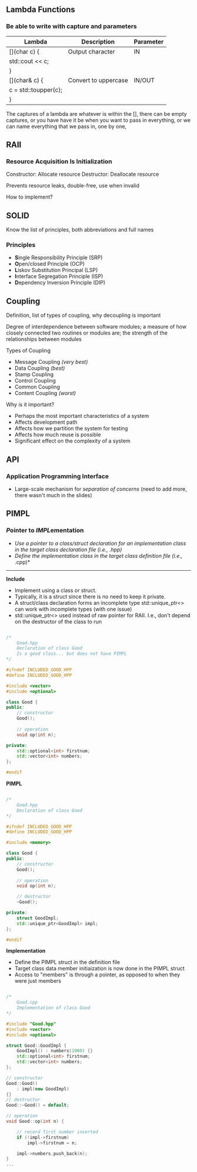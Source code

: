 ## Lambda Functions

### Be able to write with capture and parameters

| Lambda         | Description                | Parameter      |
|----------------|----------------------------|----------------|
| [](char c) {   | Output character           | IN             |
|    std::cout << c; |                          |                |
| }              |                            |                |
| [](char& c) {  | Convert to uppercase       | IN/OUT         |
|    c = std::toupper(c); |                    |                |
| }             |                            |                |

The captures of a lambda are whatever is within the [], there can be empty captures, or you have have it be when you want to pass in everything, or we can name everything that we pass in, one by one,


## RAII
### Resource Acquisition Is Initialization
Constructor: Allocate resource
Destructor: Deallocate resource

Prevents resource leaks, double-free, use when invalid

How to implement?


## SOLID

Know the list of principles, both abbreviations and full names

### Principles 
* **S**ingle Responsibility Principle (SRP)
* **O**pen/closed Principle (OCP)
* **L**iskov Substitution Principal (LSP)
* **I**nterface Segregation Principle (ISP)
* **D**ependency Inversion Principle (DIP)


## Coupling
Definition, list of types of coupling, why decoupling is important

Degree of interdependence between software modules; a measure of how closely connected two routines or modules are; the strength of the relationships between modules

Types of Coupling
-  Message Coupling *(very best)*
- Data Coupling *(best)* 
- Stamp Coupling  
- Control Coupling  
- Common Coupling
- Content Coupling *(worst)*

Why is it important?
- Perhaps the most important characteristics of a system
- Affects development path
- Affects how we partition the system for testing
- Affects how much reuse is possible
- Significant effect on the complexity of a system

## API 

### Application Programming Interface

- Large-scale mechanism for *separation of concerns*
(need to add more, there wasn't much in the slides)

## PIMPL

### ***P***ointer to ***IMPL***ementation

- *Use a pointer to a class/struct declaration for an implementation class in the target class declaration file (i.e., .hpp)*
- *Define the implementation class in the target class definition file (i.e., .cp*p)*  
---
**Include**
- Implement using a class or struct.  
- Typically, it is a struct since there is no need to keep it private.
- A struct/class declaration forms an incomplete type
std::unique_ptr<> can work with incomplete types (with one issue)  
- std::unique_ptr<> used instead of raw pointer for RAII. I.e., don't depend on the destructor of the class to run
```C++

/*
    Good.hpp
    Declaration of class Good
    Is a good class... but does not have PIMPL
*/

#ifndef INCLUDED_GOOD_HPP
#define INCLUDED_GOOD_HPP

#include <vector>
#include <optional>

class Good {
public:
    // constructor
    Good();
    
    // operation
    void op(int n);

private:
    std::optional<int> firstnum;
    std::vector<int> numbers;
};

#endif
```

**PIMPL**
```C++

/*
    Good.hpp
    Declaration of class Good
*/

#ifndef INCLUDED_GOOD_HPP
#define INCLUDED_GOOD_HPP

#include <memory>

class Good {
public:
    // constructor
    Good();
    
    // operation
    void op(int n);

    // destructor
    ~Good();

private:
    struct GoodImpl;
    std::unique_ptr<GoodImpl> impl;
};

#endif
```
**Implementation**
- Define the PIMPL struct in the definition file
- Target class data member initiaization is now done in the PIMPL struct
- Access to "members" is through a pointer, as opposed to when they were just members  

```C++

/*
    Good.cpp
    Implementation of class Good
*/

#include "Good.hpp"
#include <vector>
#include <optional>

struct Good::GoodImpl {
    GoodImpl() : numbers(1000) {}
    std::optional<int> firstnum;
    std::vector<int> numbers;
};

// constructor
Good::Good()
    : impl(new GoodImpl)
{}
// destructor
Good::~Good() = default;

// operation
void Good::op(int n) {

    // record first number inserted
    if (!impl->firstnum)
        impl->firstnum = n;

    impl->numbers.push_back(n);
}
...
```
